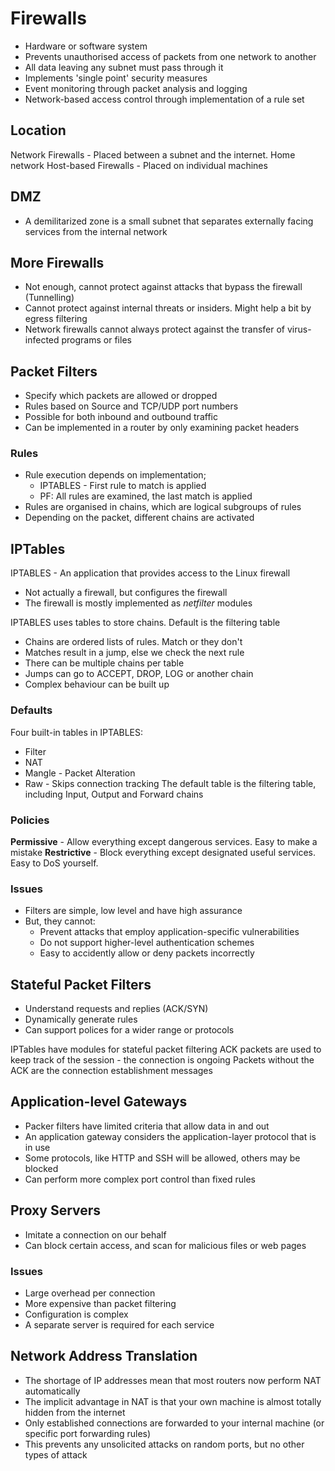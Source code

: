# Firewalls

- Hardware or software system
- Prevents unauthorised access of packets from one network to another
- All data leaving any subnet must pass through it
- Implements 'single point' security measures
- Event monitoring through packet analysis and logging
- Network-based access control through implementation of a rule set

## Location
Network Firewalls - Placed between a subnet and the internet. Home network
Host-based Firewalls - Placed on individual machines 

## DMZ
- A demilitarized zone is a small subnet that separates externally facing services from the internal network

## More Firewalls
- Not enough, cannot protect against attacks that bypass the firewall (Tunnelling)
- Cannot protect against internal threats or insiders. Might help a bit by egress filtering
- Network firewalls cannot always protect against the transfer of virus-infected programs or files

## Packet Filters
- Specify which packets are allowed or dropped
- Rules based on Source and TCP/UDP port numbers
- Possible for both inbound and outbound traffic
- Can be implemented in a router by only examining packet headers

### Rules
- Rule execution depends on implementation;
	- IPTABLES - First rule to match is applied
	- PF: All rules are examined, the last match is applied
- Rules are organised in chains, which are logical subgroups of rules
- Depending on the packet, different chains are activated

## IPTables
IPTABLES - An application that provides access to the Linux firewall
- Not actually a firewall, but configures the firewall
- The firewall is mostly implemented as *netfilter* modules

IPTABLES uses tables to store chains. Default is the filtering table
- Chains are ordered lists of rules. Match or they don't
- Matches result in a jump, else we check the next rule
- There can be multiple chains per table
- Jumps can go to ACCEPT, DROP, LOG or another chain
- Complex behaviour can be built up

### Defaults
Four built-in tables in IPTABLES:
- Filter
- NAT
- Mangle - Packet Alteration
- Raw - Skips connection tracking
The default table is the filtering table, including Input, Output and Forward chains

### Policies
**Permissive** - Allow everything except dangerous services. Easy to make a mistake
**Restrictive** - Block everything except designated useful services. Easy to DoS yourself.

### Issues
- Filters are simple, low level and have high assurance
- But, they cannot:
	- Prevent attacks that employ application-specific vulnerabilities
	- Do not support higher-level authentication schemes
	- Easy to accidently allow or deny packets incorrectly

## Stateful Packet Filters
- Understand requests and replies (ACK/SYN)
- Dynamically generate rules
- Can support polices for a wider range or protocols

IPTables have modules for stateful packet filtering
ACK packets are used to keep track of the session - the connection is ongoing
Packets without the ACK are the connection establishment messages

## Application-level Gateways
- Packer filters have limited criteria that allow data in and out
- An application gateway considers the application-layer protocol that is in use
- Some protocols, like HTTP and SSH will be allowed, others may be blocked
- Can perform more complex port control than fixed rules

## Proxy Servers
- Imitate a connection on our behalf
- Can block certain access, and scan for malicious files or web pages

### Issues
- Large overhead per connection
- More expensive than packet filtering
- Configuration is complex
- A separate server is required for each service

## Network Address Translation
- The shortage of IP addresses mean that most routers now perform NAT automatically
- The implicit advantage in NAT is that your own machine is almost totally hidden from the internet
- Only established connections are forwarded to your internal machine (or specific port forwarding rules)
- This prevents any unsolicited attacks on random ports, but no other types of attack